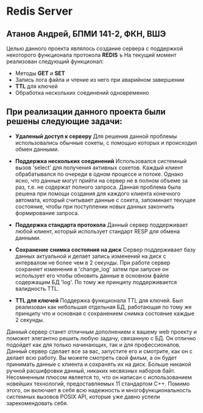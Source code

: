 # Redis Server

## Атанов Андрей, БПМИ 141-2, ФКН, ВШЭ

Целью данного проекта являлось создание сервера с поддержкой некоторого функционала протокола **REDIS**
ъ
На текущий момент реализован следующий функционал:
* Методы **GET** и **SET**
* Запись лога файла и чтение из него при аварийном завершении
* **TTL** для ключей
* Обработка нескольких соединений одновременно

## При реализации данного проекта были решены следующие задачи:

* **Удаленый доступ к серверу**
    Для решения данной проблемы использовались обычные сокеты, с помощью которых и происходил обмен данными.

* **Поддержка нескольких соединений**
    Использовался системный вызов 'select' для получения активных сокетов. Каждый клиент обрабатывался по очереди в одном процессе и потоке. Однако ясно, что данные могут прийти на сервер не в полном объеме за раз, т.е. не содержат полного запроса. Данная проблема была решена при помощи создания для каждого клиента конечного автомата, который считывает данные с сокета, запоминает текущее состояние, чтобы при поступлении новых данных закончить формирование запроса.

* **Поддержка стандарта протокола**
    Данный сервер поддерживает любой клиент, который использует стандарт RESP для обмена данными.

* **Сохранение снимка состояния на диск**
    Сервер поддерживает базу данных актуальной и делает запись изменений на диск с интервалом не более чем в 2 секунды. При работе сервер сохраняет изменения в 'change_log' затем при запуске он использует его чтобы обновить данные в основном файле содержащим БД 'log'. По тому же принципу поддерживается валидность TTL.
    
* **TTL для ключей**
    Поддержка функционала TTL для ключей. Был реализован как небольшая отдельная БД, работающая по тому же принципу что и основная с сохранением снимка состояние каждые 2 секунды.



Данный сервер станет отличным дополнением к вашему web проекту и поможет элегантно решить любую задачу, связанную с БД. Он отлично подойдет как для только начинающих, так и для профессионалов. 
Данный сервер сделает все за вас, запустите его и смотрите, как он с делает всю работу. Вы можете смотреть свой фильм, а он будет принимать данные с клиента и сохранять их на диск. Больше никакой ручной расшифровки данный, никаких несвязных наборов байт.
Несомненным плюсом является то, что он написан с использованием новейших технологий, предоставляемых 11 стандартом C++. Помимо этого, он включает в себя всю надежность и многофункциональность системных вызовов POSIX API, которые уже давно успели зарекомендовать себя.




